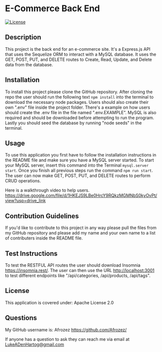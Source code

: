 # E-Commerce Back End

[![License](https://img.shields.io/badge/License-Apache_2.0-blue.svg)](https://opensource.org/licenses/Apache-2.0)

## Description

This project is the back end for an e-commerce site. It's a Express.js API that uses the Sequelize ORM to interact with a MySQL database. It uses the GET, POST, PUT, and DELETE routes to Create, Read, Update, and Delete data from the database.

## Installation

To install this project please clone the GitHub repository. After cloning the repo the user should run the following text `npm install` into the terminal to download the necessary node packages. Users should also create their own ".env" file inside the project folder.  There's a example on how users should create the .env file in the file named ".env.EXAMPLE". MySQL is also required and should be downloaded before attempting to run the program. Lastly you should seed the database by running "node seeds" in the terminal.

## Usage

To use this application you first have to follow the installation instructions in the README file and make sure you have a MySQL server started. To start your MySQL server, insert this command into the Terminal `mysql.server start`. Once you finish all previous steps run the command `npm run start`. The user can now make GET, POST, PUT, and DELETE routes to perform CRUD operations.

Here is a walkthrough video to help users. <https://drive.google.com/file/d/1HKEJS9LBe0HrcY9RQkzMGMNbS0kyOvPt/view?usp=drive_link>

## Contribution Guidelines

If you'd like to contribute to this project in any way please pull the files from my GitHub repository and please add my name and your own name to a list of contributers inside the README file.

## Test Instructions

To test the RESTFUL API routes the user should download Insomnia <https://insomnia.rest/>. The user can then use the URL <http://localhost:3001> to test different endpoints like "/api/categories, /api/products, /api/tags".

## License

This application is covered under: Apache License 2.0

## Questions

 My GitHub username is: Afrozez <https://github.com/Afrozez/>

If anyone has a question to ask they can reach me via email at <LukeADenHartog@gmail.com>
